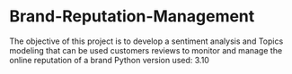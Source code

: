 # Brand-Reputation-Management
The objective of this project is to develop a sentiment analysis and Topics modeling that can be used customers reviews to monitor and manage the online reputation of a brand
Python version used: 3.10
